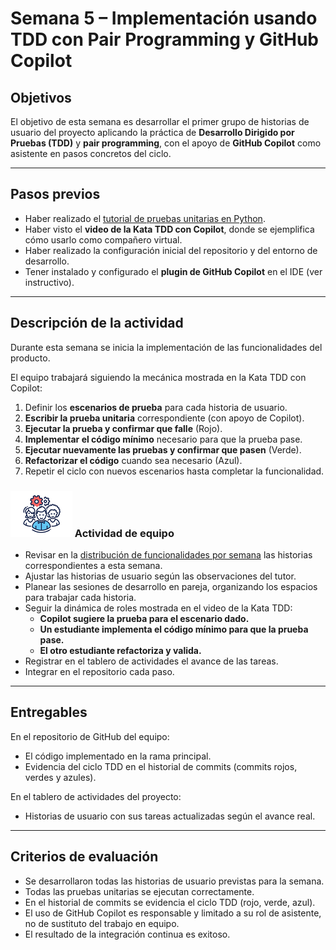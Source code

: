 # Semana 5 – Implementación usando TDD con Pair Programming y GitHub Copilot

## Objetivos
El objetivo de esta semana es desarrollar el primer grupo de historias de usuario del proyecto aplicando la práctica de **Desarrollo Dirigido por Pruebas (TDD)** y **pair programming**, con el apoyo de **GitHub Copilot** como asistente en pasos concretos del ciclo.

---

## Pasos previos
* Haber realizado el [tutorial de pruebas unitarias en Python](https://misovirtual.virtual.uniandes.edu.co/codelabs/tutorial-unit-test/index.html?index=..%2F..index#0).  
* Haber visto el **video de la Kata TDD con Copilot**, donde se ejemplifica cómo usarlo como compañero virtual.  
* Haber realizado la configuración inicial del repositorio y del entorno de desarrollo.  
* Tener instalado y configurado el **plugin de GitHub Copilot** en el IDE (ver instructivo).  

---

## Descripción de la actividad
Durante esta semana se inicia la implementación de las funcionalidades del producto.  

El equipo trabajará siguiendo la mecánica mostrada en la Kata TDD con Copilot:  

1. Definir los **escenarios de prueba** para cada historia de usuario.  
2. **Escribir la prueba unitaria** correspondiente (con apoyo de Copilot).  
3. **Ejecutar la prueba y confirmar que falle** (Rojo).  
4. **Implementar el código mínimo** necesario para que la prueba pase.  
5. **Ejecutar nuevamente las pruebas y confirmar que pasen** (Verde).  
6. **Refactorizar el código** cuando sea necesario (Azul).  
7. Repetir el ciclo con nuevos escenarios hasta completar la funcionalidad.  

### ![](./../../assets/images/grupo.png) Actividad de equipo
* Revisar en la [distribución de funcionalidades por semana](MT1PEA-PlanDesarrolloHistorias202514.md) las historias correspondientes a esta semana.  
* Ajustar las historias de usuario según las observaciones del tutor.  
* Planear las sesiones de desarrollo en pareja, organizando los espacios para trabajar cada historia.  
* Seguir la dinámica de roles mostrada en el video de la Kata TDD:  
  - **Copilot sugiere la prueba para el escenario dado.**  
  - **Un estudiante implementa el código mínimo para que la prueba pase.**  
  - **El otro estudiante refactoriza y valida.**  
* Registrar en el tablero de actividades el avance de las tareas.  
* Integrar en el repositorio cada paso.  

---

## Entregables
En el repositorio de GitHub del equipo:  
* El código implementado en la rama principal.  
* Evidencia del ciclo TDD en el historial de commits (commits rojos, verdes y azules).  

En el tablero de actividades del proyecto:  
* Historias de usuario con sus tareas actualizadas según el avance real.  

---

## Criterios de evaluación
* Se desarrollaron todas las historias de usuario previstas para la semana.  
* Todas las pruebas unitarias se ejecutan correctamente.  
* En el historial de commits se evidencia el ciclo TDD (rojo, verde, azul).  
* El uso de GitHub Copilot es responsable y limitado a su rol de asistente, no de sustituto del trabajo en equipo.  
* El resultado de la integración continua es exitoso.  
